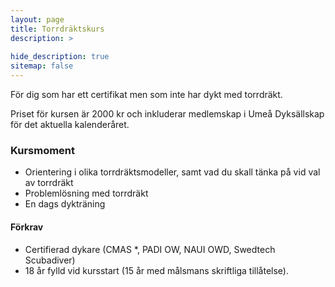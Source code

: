 ```yaml
---
layout: page
title: Torrdräktskurs
description: >
  
hide_description: true
sitemap: false
---
```


För dig som har ett certifikat men som inte har dykt med torrdräkt.

Priset för kursen är 2000 kr och inkluderar medlemskap i Umeå Dyksällskap för det aktuella kalenderåret.

### Kursmoment

* Orientering i olika torrdräktsmodeller, samt vad du skall tänka på vid val av torrdräkt
* Problemlösning med torrdräkt
* En dags dykträning

#### Förkrav

* Certifierad dykare (CMAS *, PADI OW, NAUI OWD, Swedtech Scubadiver)
* 18 år fylld vid kursstart (15 år med målsmans skriftliga tillåtelse).
